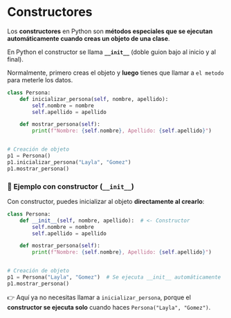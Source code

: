 
# Constructores

Los **constructores** en Python son **métodos especiales que se ejecutan automáticamente cuando creas un objeto de una clase**.

En Python el constructor se llama **`__init__`** (doble guion bajo al inicio y al final).

Normalmente, primero creas el objeto y **luego** tienes que llamar a `el metodo` para meterle los datos.

```python
class Persona:
    def inicializar_persona(self, nombre, apellido):
        self.nombre = nombre
        self.apellido = apellido

    def mostrar_persona(self):
        print(f"Nombre: {self.nombre}, Apellido: {self.apellido}")


# Creación de objeto
p1 = Persona()
p1.inicializar_persona("Layla", "Gomez")
p1.mostrar_persona()

```


### 📌 Ejemplo con constructor (`__init__`)

Con constructor, puedes inicializar al objeto **directamente al crearlo**:

```python
class Persona:
    def __init__(self, nombre, apellido):  # <- Constructor
        self.nombre = nombre
        self.apellido = apellido

    def mostrar_persona(self):
        print(f"Nombre: {self.nombre}, Apellido: {self.apellido}")


# Creación de objeto
p1 = Persona("Layla", "Gomez")  # Se ejecuta __init__ automáticamente
p1.mostrar_persona()

```

👉 Aquí ya no necesitas llamar a `inicializar_persona`, porque el **constructor se ejecuta solo** cuando haces `Persona("Layla", "Gomez")`.